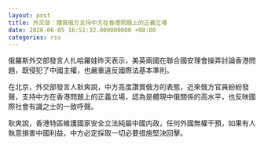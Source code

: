 ```yaml
---
layout: post
title: 外交部：讚賞俄方支持中方在香港問題上的正義立場
date: 2020-06-05 16:51:32.000000000 +08:00
categories: rss
---
```


俄羅斯外交部發言人扎哈羅娃昨天表示，美英兩國在聯合國安理會操弄討論香港問題，既侵犯了中國主權，也嚴重違反國際法基本準則。

在北京，外交部發言人耿爽說，中方高度讚賞俄方的表態，近來俄方官員紛紛發聲，支持中方在香港問題上的正義立場，認為是體現中俄關係的高水平，也反映國際社會有識之士的一致呼聲。

耿爽說，香港特區維護國家安全立法純屬中國内政，任何外國無權干預，如果有人執意損害中國利益，中方必定採取一切必要措施堅決回擊。
